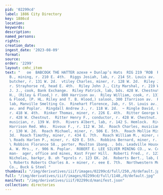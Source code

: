 ```yaml
---
pid: '02299cd'
label: 1886 City Directory
key: 1886cd
location: 
keywords: 
description: 
named_persons: 
rights: 
creation_date: 
ingest_date: '2023-08-09'
format: 
source: 
order: '2299'
layout: cmhc_item
text: "   oe  BABCOGK THE HATTER azexe + Dunlap’s Hats  RIG 219 ‘ROB  Riggs Joseph
  B., mining, r. 210 E. 4th.  Riggs Josiah, lab, r. 214 St. Louis av.  Riley Charles,
  butcher, r. 131 W. 2d.  vtiley Charles, miner, r. 128 W. 2d.  Riley James, lab,
  r. Strayhorse rd, head E. 4th.  Riley John J., City Marshal, r. 219 W. 7th.  Riley
  J. J., cook, Bank Exchange.  Riley Patrick, lab, bds. 428 W. Chestnut.  Riley Patrick
  H., (Riley & Flood,) r. 800 Harrison av.  Riley William, cook, r. 131 W. 2d.  Riley
  & Flood, (P. HL. Riley and T. B. Hlood,) saloon, 300 ITarrison av.  Rinda John,
  lab, Manville Smelting Co.  Rinehart Florence, Jab, r. St. Louis av., bet. Harrison
  av. and Poplar.  Ringdall Andrew J., r. 118 W. 2d.  ~ Ringle David, stamp mill,
  r. 418 W. 4th.  Rinker Thomas, miner, r. 226 E. 4th.  Ritter George W., smelter,
  r. 428 W. Chestnut.  Ritter Henry F., conductor, r. 428 W. Chestnut.  Ritter Walter,
  musician, r. 139 W. 8th.  Rivers Albert, lab, r. 142 S. Hemlock.  Rivers H., lab,
  Harrison Red. Wks.  Rivoux F., r. 112 W. 3d.  Roach Charles, musician, L. A. Johnson.
  r. 130 W. 2d.  Roach Michael, miner, r. 506 E. 5th.  Roach Mollie Miss, r. 115 E.
  3d.  Roach Timothy, miner, r. 434 E. 7th.  Roach William M., miner, r. 702 E. 5th.
  \ Roads Harlen P., miner, r. 629 E. 5th.  Robbins Bernard, miner, r. 428 E. 6th.
  \ Robbins Florance S8., porter, Moulton ibang. . bds. Leadville House.  Roberson
  A. W. Mrs., r. 906 N. Poplar.  ROBERT E. LEE SILVER MINING CO., w. Cc. Boschen,
  man-  ager, office and mines, Kast Fryer Hill.  Roberti Fred., r. 123 E. 2d.  Roberti
  Nicholas, barkpr, B. oh “eprels r. 123 EK. 2d.  Roberts Bert., lab, D. & R. Ry.
  \ Roberts Roberts Charles A. » miner, r. eee E. 7th.  Northwestern Mutual Life Ins,
  Co., Buck & Steel "
thumbnail: "/img/derivatives/iiif/images/02299cd/full/250,/0/default.jpg"
full: "/img/derivatives/iiif/images/02299cd/full/1140,/0/default.jpg"
manifest: "/img/derivatives/iiif/02299cd/manifest.json"
collection: directories
---
```

